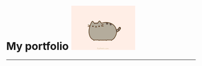 #  My portfolio ![Кот](https://github.com/anyaVyacheslavovna/Images-/raw/master/3193843.gif) 
---



